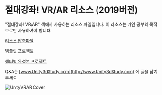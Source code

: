 # 절대강좌! VR/AR 리소스 (2019버전)

"절대강좌! VR/AR" 책에서 사용하는 리소스 파일입니다.
이 리소스는 개인 공부의 목적으로만 사용하셔야 합니다.

[리소스 압축파일](https://1drv.ms/f/s!Asker0nVo1TSyM5vX3P6nOovzARO0Q)

[탬플릿 프로젝트](https://1drv.ms/f/s!Asker0nVo1TSyM5upQHGLbgwsDNLJw)

[챕터별 완성본 프로젝트](https://1drv.ms/f/s!Asker0nVo1TSyM5wxNoGzakq_fvJBg)

Q&A는 [www.Unity3dStudy.com](http://www.Unity3dStudy.com) 에 글을 남겨주세요.

![UnityVRAR Cover](http://IndieGameMaker.github.io/images/books/unityvrar_cover.png)
